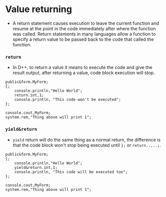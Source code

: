 # Value returning

- A return statement causes execution to leave the current function and resume at the point in the code immediately after where the function was called. Return statements in many languages allow a function to specify a return value to be passed back to the code that called the function.

### `return`

- In D++, to return a value it means to execute the code and give the result output, after returning a value, code block execution will stop.

```pawn
public&form.MyForm;
{;
	console.println,"Hello World";
	return.int,1;
	console.println, "This code won't be executed";
};

console.cout,MyForm;
system.rem,"Thing above will print 1";
```


### `yield&return`

- `yield` return will do the same thing as a normal return, the difference is that the code block won't stop being executed until `};` or `return..,..;`.

```pawn
public&form.MyForm;
{;
	console.println,"Hello World";
	yield&return.int,1;
	console.println, "This code will be executed too";
};

console.cout,MyForm;
system.rem,"Thing above will print 1";
```
